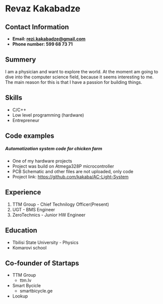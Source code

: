 # Revaz Kakabadze
## Contact Information
* **Email: rezi.kakabadze@gmail.com**
* **Phone number: 599 68 73 71**
## Summery
I am a physician and want to explore the world.
At the moment am going to dive into the computer science field, 
because it seems interesting to me. 
The main reason for this is that I have a passion for building things.
## Skills
* C/C++
* Low level programming (hardware)
* Entrepreneur
## Code examples
##### Automatization system code for chicken farm
* One of my hardware projects
* Project was build on Atmega328P microcontroller
* PCB Schematic and other files are not uploaded, only code
* Project link: https://github.com/kakaba/AC-Light-System
## Experience
1)  TTM Group - Chief Technilogy Officer(Present)
2)  UGT - BMS Engineer
3)  ZeroTechnics - Junior HW Engineer
## Education
* Tbilisi State University - Physics
* Komarovi school
## Co-founder of Startaps
* TTM Group
    * ttm.lv
* Smart Bycicle
    * smartbicycle.ge
* Lookup

